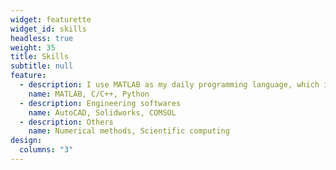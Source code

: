 ```yaml
---
widget: featurette
widget_id: skills
headless: true
weight: 35
title: Skills
subtitle: null
feature:
  - description: I use MATLAB as my daily programming language, which is often used for the development of advanced numerical algorithms and figure generation. When it comes to computationally-heavy tasks, I typically use C/C++ to accelerate computation by leveraging the feature of compiled language as well as parallel computing techniques (such as MPI). Sometimes I also write Python codes to run machine learning tasks (I am not a fan of SciPy and that is why I use MATLAB much more than Python, but PyTorch is the best for machine learning tasks!).
    name: MATLAB, C/C++, Python
  - description: Engineering softwares
    name: AutoCAD, Solidworks, COMSOL
  - description: Others
    name: Numerical methods, Scientific computing
design:
  columns: "3"
---
```

